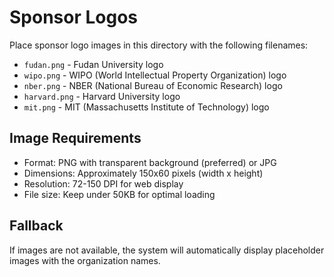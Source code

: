 # Sponsor Logos

Place sponsor logo images in this directory with the following filenames:

- `fudan.png` - Fudan University logo
- `wipo.png` - WIPO (World Intellectual Property Organization) logo
- `nber.png` - NBER (National Bureau of Economic Research) logo
- `harvard.png` - Harvard University logo
- `mit.png` - MIT (Massachusetts Institute of Technology) logo

## Image Requirements

- Format: PNG with transparent background (preferred) or JPG
- Dimensions: Approximately 150x60 pixels (width x height)
- Resolution: 72-150 DPI for web display
- File size: Keep under 50KB for optimal loading

## Fallback

If images are not available, the system will automatically display placeholder images with the organization names.
